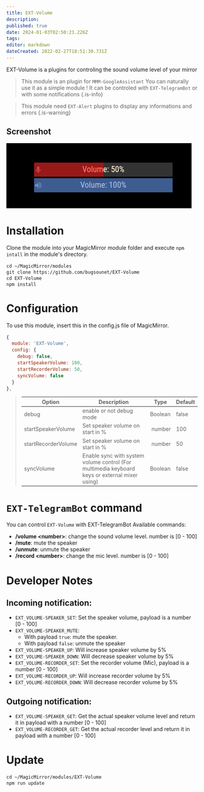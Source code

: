 ```yaml
---
title: EXT-Volume
description: 
published: true
date: 2024-01-03T02:50:23.226Z
tags: 
editor: markdown
dateCreated: 2022-02-27T18:51:30.731Z
---
```


EXT-Volume is a plugins for controling the sound volume level of your mirror

> This module is an plugin for `MMM-GoogleAssistant`
> You can naturally use it as a simple module !
> It can be controled with `EXT-TelegramBot` or with some notifications
{.is-info}

> This module need `EXT-Alert` plugins to display any informations and errors
{.is-warning}

## Screenshot
![](https://raw.githubusercontent.com/bugsounet/EXT-Volume/dev/resources/screenshot.png)

# Installation

Clone the module into your MagicMirror module folder and execute `npm intall` in the module's directory.
```
cd ~/MagicMirror/modules
git clone https://github.com/bugsounet/EXT-Volume
cd EXT-Volume
npm install
```

# Configuration
To use this module, insert this in the config.js file of MagicMirror.

```js
{
  module: 'EXT-Volume',
  config: {
    debug: false,
    startSpeakerVolume: 100,
    startRecorderVolume: 50,
    syncVolume: false
  }
},
```

> | Option  | Description | Type | Default |
> | ------- | --- | --- | --- |
> | debug | enable or not debug mode | Boolean | false |
> | startSpeakerVolume | Set speaker volume on start in % | number | 100
> | startRecorderVolume | Set speaker volume on start in % | number | 50
> | syncVolume | Enable sync with system volume control (For multimedia keyboard keys or external mixer using) | Boolean | false |

# `EXT-TelegramBot` command
You can control `EXT-Volume` with EXT-TelegramBot
Available commands:
 * **/volume \<number>**: change the sound volume level. number is [0 - 100]
 * **/mute**: mute the speaker
 * **/unmute**: unmute the speaker
 * **/record \<number>**: change the mic level. number is [0 - 100]

# Developer Notes
## Incoming notification:
 * `EXT_VOLUME-SPEAKER_SET`: Set the speaker volume, payload is a number [0 - 100]
 * `EXT_VOLUME-SPEAKER_MUTE`: 
     * With payload `true`: mute the speaker.
     * With payload `false`: unmute the speaker
 * `EXT_VOLUME-SPEAKER_UP`: Will increase speaker volume by 5%
 * `EXT_VOLUME-SPEAKER_DOWN`: Will decrease speaker volume by 5%
 * `EXT_VOLUME-RECORDER_SET`: Set the recorder volume (Mic), payload is a number [0 - 100]
 * `EXT_VOLUME-RECORDER_UP`: Will increase recorder volume by 5%
 * `EXT_VOLUME-RECORDER_DOWN`: Will decrease recorder volume by 5%

## Outgoing notification:
 * `EXT_VOLUME-SPEAKER_GET`: Get the actual speaker volume level and return it in payload with a number [0 - 100]
 * `EXT_VOLUME-RECORDER_GET`: Get the actual recorder level and return it in payload with a number [0 - 100]
 
# Update
```
cd ~/MagicMirror/modules/EXT-Volume
npm run update
```

